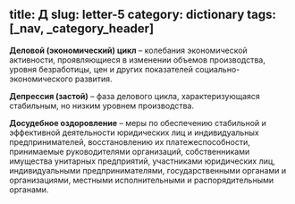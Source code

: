title: Д
slug: letter-5
category: dictionary
tags: [_nav, _category_header]
---

**Деловой (экономический) цикл** – колебания экономической активности, проявляющиеся в изменении объемов производства, уровня безработицы, цен и других показателей социально-экономического развития.

**Депрессия (застой)** – фаза делового цикла, характеризующаяся стабильным, но низким уровнем производства.

**Досудебное оздоровление** – меры по обеспечению стабильной и эффективной деятельности юридических лиц и индивидуальных предпринимателей, восстановлению их платежеспособности, принимаемые руководителями организаций, собственниками имущества унитарных предприятий, участниками юридических лиц, индивидуальными предпринимателями, государственными органами и организациями, местными исполнительными и распорядительными органами.
